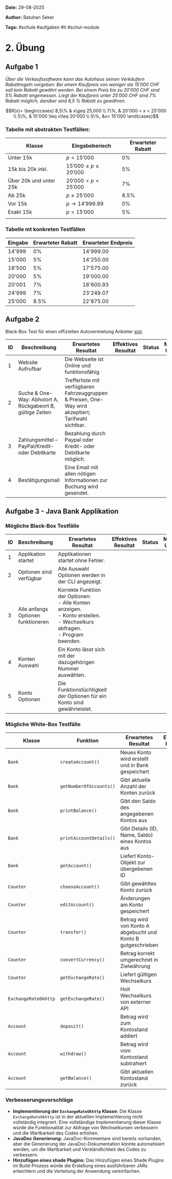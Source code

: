 
**Date:** 29-08-2025

**Author:** Batuhan Seker

**Tags:** #schule #aufgaben #it #schul-module 
# 2. Übung

## Aufgabe 1

_Über die Verkaufssoftware kann das Autohaus seinen Verkäufern Rabattregeln vorgeben: Bei einem Kaufpreis von weniger als 15’000 CHF soll kein Rabatt gewährt werden. Bei einem Preis bis zu 20’000 CHF sind 5% Rabatt angemessen. Liegt der Kaufpreis unter 25’000 CHF sind 7% Rabatt möglich, darüber sind 8,5 % Rabatt zu gewähren._

```math
R(x)= \begin{cases}
8,5\%  &  x\geq 25,000 \\
7\%,  & 20'000 < x < 25'000 \\
5\%, &  15'000 \leq x\leq 20'000 \\
0\%,  &x< 15'000  
\end{cases}
```

### Tabelle mit abstrakten Testfällen:

| **Klasse**             | **Eingabeberiech**          | **Erwarteter Rabatt** |
| ---------------------- | --------------------------- | --------------------- |
| Unter 15k              | $p < 15'000$                | 0%                    |
| 15k bis 20k inkl.      | $15'000 \leq p \leq 20'000$ | 5%                    |
| Über 20k und unter 25k | $20'000 < p < 25'000$       | 7%                    |
| Ab 25k                 | $p\geq 25'000$              | 8.5%                  |
| Vor 15k                | $p \to 14'999.99$           | 0%                    |
| Exakt 15k              | $p= 15'000$                 | 5%                    |
|                        |                             |                       |

### Tabelle mt konkreten Testfällen

| **Eingabe** | **Erwarteter Rabatt** | **Erwarteter Endpreis** |
| ----------- | --------------------- | ----------------------- |
| 14'999      | 0%                    | 14'999.00               |
| 15'000      | 5%                    | 14'250.00               |
| 18'500      | 5%                    | 17'575.00               |
| 20'000      | 5%                    | 19'000.00               |
| 20'001      | 7%                    | 18'600.93               |
| 24'999      | 7%                    | 23'249.07               |
| 25'000      | 8.5%                  | 22'875.00               |

## Aufgabe 2

Black-Box Test für einen offiziellen Autovermietung Anbieter [sixt](sixt.ch).

| ID  | Beschreibung                                               | Erwartetes Resultat                                                                                  | Effektives Resultat | Status | Mögliche Ursache |
| --- | ---------------------------------------------------------- | ---------------------------------------------------------------------------------------------------- | ------------------- | ------ | ---------------- |
| 1   | Website Aufrufbar                                          | Die Webseite ist Online und funktionsfähig                                                           |                     |        |                  |
| 2   | Suche & One-Way: Abholort A, Rückgabeort B, gültige Zeiten | Trefferliste mit verfügbaren Fahrzeuggruppen & Preisen, One-Way wird akzeptiert; Tarifwahl sichtbar. |                     |        |                  |
| 3   | Zahlungsmittel – PayPal/Kredit- oder Debitkarte            | Bezahlung durch Paypal oder Kredit- oder Debitkarte möglich.                                         |                     |        |                  |
| 4   | Bestätigungsmail                                           | Eine Email mit allen nötigen Informationen zur Buchung wird gesendet.                                |                     |        |                  |

## Aufgabe 3 -  Java Bank Applikation

### Mögliche Black-Box Testfälle

| ID  | Beschreibung                       | Erwartetes Resultat                                                                                                               | Effektives Resultat | Status | Mögliche Ursache |
| --- | ---------------------------------- | --------------------------------------------------------------------------------------------------------------------------------- | ------------------- | ------ | ---------------- |
| 1   | Applikation startet                | Applikationen startet ohne Fehler.                                                                                                |                     |        |                  |
| 2   | Optionen sind verfügbar            | Alle Auswahl Optionen werden in der CLI angezeigt.                                                                                |                     |        |                  |
| 3   | Alle anfangs Optionen funktioneren | Korrekte Funktion der Optionen:<br>- Alle Konten anzeigen.<br>- Konto erstellen.<br>- Wechselkurs abfragen.<br>- Program beenden. |                     |        |                  |
| 4   | Konten Auswahl                     | Ein Konto lässt sich mit der dazugehörigen Nummer auswählen.                                                                      |                     |        |                  |
| 5   | Konto Optionen                     | Die Funktionstüchtigkeit der Optionen für ein Konto sind gewährleistet.                                                           |                     |        |                  |

### Mögliche White-Box Testfälle

| Klasse               | Funktion                | Erwartetes Resultat                                          | Effektives Resultat | Status | Mögliche Ursache                         |
| -------------------- | ----------------------- | ------------------------------------------------------------ | ------------------- | ------ | ---------------------------------------- |
| `Bank`               | `createAccount()`       | Neues Konto wird erstellt und in Bank gespeichert            |                     |        | Fehlerhafte Initialisierung              |
| `Bank`               | `getNumberOfAccounts()` | Gibt aktuelle Anzahl der Konten zurück                       |                     |        | Zähler nicht korrekt erhöht              |
| `Bank`               | `printBalance()`        | Gibt den Saldo des angegebenen Kontos aus                    |                     |        | Zugriff auf falsches Konto               |
| `Bank`               | `printAccountDetails()` | Gibt Details (ID, Name, Saldo) eines Kontos aus              |                     |        | Formatierungs-/NullPointer-Fehler        |
| `Bank`               | `getAccount()`          | Liefert Konto-Objekt zur übergebenen ID                      |                     |        | Konto nicht gefunden, falsche ID-Map     |
| `Counter`            | `chooseAccount()`       | Gibt gewähltes Konto zurück                                  |                     |        | Falscher Index / falsche ID              |
| `Counter`            | `editAccount()`         | Änderungen am Konto gespeichert                              |                     |        | Keine Persistenz / Validierungsfehler    |
| `Counter`            | `transfer()`            | Betrag wird von Konto A abgebucht und Konto B gutgeschrieben |                     |        | Negativbeträge oder Konten verwechselt   |
| `Counter`            | `convertCurrency()`     | Betrag korrekt umgerechnet in Zielwährung                    |                     |        | Fehlerhafte Umrechnungsformel            |
| `Counter`            | `getExchangeRate()`     | Liefert gültigen Wechselkurs                                 |                     |        | Netzwerk-/API-Fehler                     |
| `ExchangeRateOkhttp` | `getExchangeRate()`     | Holt Wechselkurs von externer API                            |                     |        | Verbindung oder Parsing fehlgeschlagen   |
| `Account`            | `deposit()`             | Betrag wird zum Kontostand addiert                           |                     |        | Negativbeträge nicht geprüft             |
| `Account`            | `withdraw()`            | Betrag wird vom Kontostand subtrahiert                       |                     |        | Keine Prüfung auf ausreichendes Guthaben |
| `Account`            | `getBalance()`          | Gibt aktuellen Kontostand zurück                             |                     |        | Falscher interner Saldo-Wert             |

### Verbesserungsvorschläge

- **Implementierung der `ExchangeRateOkhttp` Klasse:** Die Klasse `ExchangeRateOkhttp` ist in der aktuellen Implementierung nicht vollständig integriert. Eine vollständige Implementierung dieser Klasse würde die Funktionalität zur Abfrage von Wechselkursen verbessern und die Wartbarkeit des Codes erhöhen.
- **JavaDoc Generierung:** JavaDoc-Kommentare sind bereits vorhanden, aber die Generierung der JavaDoc-Dokumentation könnte automatisiert werden, um die Wartbarkeit und Verständlichkeit des Codes zu verbessern.
- **Hinzufügen eines shade Plugins:** Das Hinzufügen eines Shade Plugins im Build-Prozess würde die Erstellung eines ausführbaren JARs erleichtern und die Verteilung der Anwendung vereinfachen.